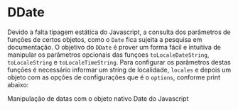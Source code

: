 # DDate

Devido a falta tipagem estática do Javascript, a consulta dos parâmetros de funções de certos objetos, como o ```Date``` fica sujeita a pesquisa em documentação. O objetivo do ```DDate``` é prover um forma fácil e intuitiva de manipular os parâmetros opcionais das funçoes ```toLocaleDateString```, ```toLocaleString``` e ```toLocaleTimeString```.  Para configurar os parâmetros destas funções é necessário informar um string de localidade, ```locales``` e depois um objeto com as opções de configurações que é o ```options```, conforme print abaixo:





Manipulação de datas com o objeto nativo Date do Javascript
